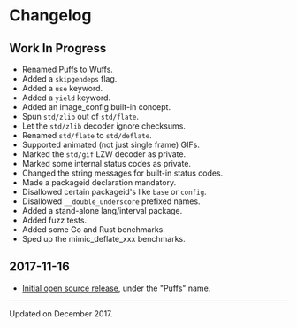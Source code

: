 # Changelog


## Work In Progress

- Renamed Puffs to Wuffs.
- Added a `skipgendeps` flag.
- Added a `use` keyword.
- Added a `yield` keyword.
- Added an image\_config built-in concept.
- Spun `std/zlib` out of `std/flate`.
- Let the `std/zlib` decoder ignore checksums.
- Renamed `std/flate` to `std/deflate`.
- Supported animated (not just single frame) GIFs.
- Marked the `std/gif` LZW decoder as private.
- Marked some internal status codes as private.
- Changed the string messages for built-in status codes.
- Made a packageid declaration mandatory.
- Disallowed certain packageid's like `base` or `config`.
- Disallowed `__double_underscore` prefixed names.
- Added a stand-alone lang/interval package.
- Added fuzz tests.
- Added some Go and Rust benchmarks.
- Sped up the mimic\_deflate\_xxx benchmarks.


## 2017-11-16

- [Initial open source
  release](https://groups.google.com/d/topic/puffslang/2z61mNTAMns/discussion),
  under the "Puffs" name.


---

Updated on December 2017.
